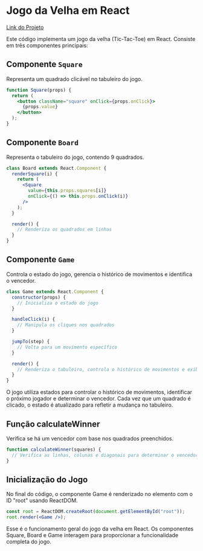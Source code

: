 # Jogo da Velha em React

[Link do Projeto](https://github.com/sschonss/tictactoe)

Este código implementa um jogo da velha (Tic-Tac-Toe) em React. Consiste em três componentes principais:

## Componente `Square`

Representa um quadrado clicável no tabuleiro do jogo.

```jsx
function Square(props) {
  return (
    <button className="square" onClick={props.onClick}>
      {props.value}
    </button>
  );
}

```

## Componente `Board`

Representa o tabuleiro do jogo, contendo 9 quadrados.

```jsx
class Board extends React.Component {
  renderSquare(i) {
    return (
      <Square
        value={this.props.squares[i]}
        onClick={() => this.props.onClick(i)}
      />
    );
  }

  render() {
    // Renderiza os quadrados em linhas
  }
}

```

## Componente `Game`

Controla o estado do jogo, gerencia o histórico de movimentos e identifica o vencedor.

```jsx
class Game extends React.Component {
  constructor(props) {
    // Inicializa o estado do jogo
  }

  handleClick(i) {
    // Manipula os cliques nos quadrados
  }

  jumpTo(step) {
    // Volta para um movimento específico
  }

  render() {
    // Renderiza o tabuleiro, controla o histórico de movimentos e exibe o vencedor ou próximo jogador
  }
}

```

O jogo utiliza estados para controlar o histórico de movimentos, identificar o próximo jogador e determinar o vencedor. Cada vez que um quadrado é clicado, o estado é atualizado para refletir a mudança no tabuleiro.

## Função calculateWinner

Verifica se há um vencedor com base nos quadrados preenchidos.

```jsx
function calculateWinner(squares) {
  // Verifica as linhas, colunas e diagonais para determinar o vencedor
}
```


## Inicialização do Jogo

No final do código, o componente Game é renderizado no elemento com o ID "root" usando ReactDOM.

```jsx
const root = ReactDOM.createRoot(document.getElementById("root"));
root.render(<Game />);
```

Esse é o funcionamento geral do jogo da velha em React. Os componentes Square, Board e Game interagem para proporcionar a funcionalidade completa do jogo.